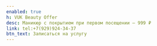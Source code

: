 ```yaml
---
enabled: true
h: VUK Beauty Offer
desc: Маникюр с покрытием при первом посещении — 999 ₽
link: tel:+7(929)924-34-37
btn_text: Записаться на услугу
---
```

